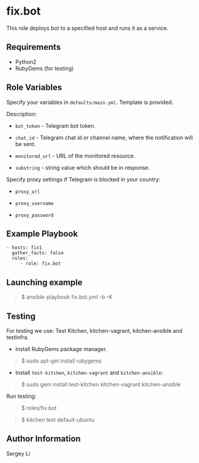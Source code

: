 fix.bot
=========

This role deploys bot to a specified host and runs it as a service.

Requirements
------------
* Python2 
* RubyGems (for testing)


Role Variables
--------------

Specify your variables in `defaults/main.yml`. Template is provided.

Description:

* `bot_token` - Telegram bot token.

* `chat_id` - Telegram chat id or channel name, where the notification will be sent.

* `monitored_url` - URL of the monitored resource.

* `substring` - string value which should be in response.

Specify proxy settings if Telegram is blocked in your country:

* `proxy_url`

* `proxy_username`

* `proxy_password`


Example Playbook
----------------

    - hosts: fix1
      gather_facts: false
      roles:
         - role: fix.bot

Launching example
----------------
> $ ansible-playbook fix.bot.yml -b -K

Testing
--------------
For testing we use: Test Kitchen, kitchen-vagrant, kitchen-ansible and testinfra.

* Install RubyGems package manager.
> $ sudo apt-get install rubygems
* Install `test-kitchen`, `kitchen-vagrant` and `kitchen-ansible`:
> $ sudo gem install test-kitchen kitchen-vagrant kitchen-ansible

Run testing:
> $ roles/fix.bot

> $ kitchen test default-ubuntu

Author Information
------------------

Sergey Li